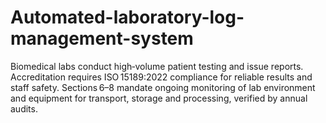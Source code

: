 # Automated-laboratory-log-management-system
Biomedical labs conduct high‑volume patient testing and issue reports. Accreditation requires ISO 15189:2022 compliance for reliable results and staff safety. Sections 6–8 mandate ongoing monitoring of lab environment and equipment for transport, storage and processing, verified by annual audits.
